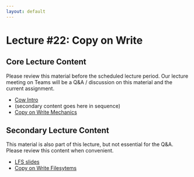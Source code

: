 ```yaml
---
layout: default
---
```


# Lecture #22: Copy on Write

## Core Lecture Content

Please review this material before the scheduled lecture period. Our lecture
meeting on Teams will be a Q&A / discussion on this material and the current
assignment.

 - [Cow Intro](https://youtu.be/RAQTyGhbqnk)
 - (secondary content goes here in sequence)
 - [Copy on Write Mechanics](https://youtu.be/CaADXEar4as)

## Secondary Lecture Content

This material is also part of this lecture, but not essential for the Q&A. Please
review this content when convenient.

 - [LFS slides](https://youtu.be/KOhrNzI1hAo)
 - [Copy on Write Filesytems](https://youtu.be/ObhZrWN1Xxk)

